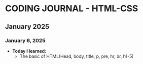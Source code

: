 # CODING JOURNAL - HTML-CSS

## January 2025
### January 6, 2025
- **Today I learned:** 
  - The basic of HTML(Head, body, title, p, pre, hr, br, h1-5)
